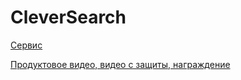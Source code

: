 # CleverSearch

[Сервис](https://clever-search.ru/login)

[Продуктовое видео, видео с защиты, награждение](https://drive.google.com/drive/folders/1AKP5al7I9qe9P0p8SDSJoyNrIHdBKc9H?usp=sharing)


